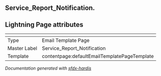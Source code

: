 ## Service_Report_Notification.

## Lightning Page attributes

|<!-- -->|<!-- -->|
|:---|:---|
|Type| Email Template Page|
|Master Label|Service_Report_Notification|
|Template|contentpage:defaultEmailTemplatePageTemplate|




<!-- Page description -->


_Documentation generated with [sfdx-hardis](https://sfdx-hardis.cloudity.com)_
